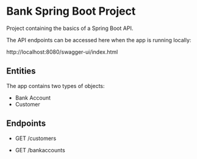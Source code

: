 # Bank Spring Boot Project

Project containing the basics of a Spring Boot API. 

The API endpoints can be accessed here when the app is running locally:

http://localhost:8080/swagger-ui/index.html


## Entities

The app contains two types of objects:
* Bank Account
* Customer

## Endpoints

* GET /customers

* GET /bankaccounts

